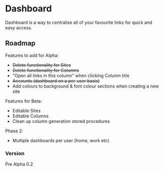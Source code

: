 # Dashboard
Dashboard is a way to centralise all of your favourite links for quick and easy access. 

## Roadmap
Features to add for Alpha: 
* ~~Delete functionality for Sites~~
* ~~Delete functionality for Columns~~
* "Open all links in this column" when clicking Column title
* ~~Accounts (dashboard on a per-user basis)~~
* Add colours to background & font colour sections when creating a new site

Features for Beta: 
* Editable Sites
* Editable Columns
* Clean up column generation stored procedures

Phase 2:
* Multiple dashboards per user (home, work etc)


### Version
Pre Alpha 0.2
